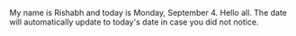 My name is Rishabh and today is Monday, September 4. Hello all. The date will automatically update to today's date in case you did not notice.
